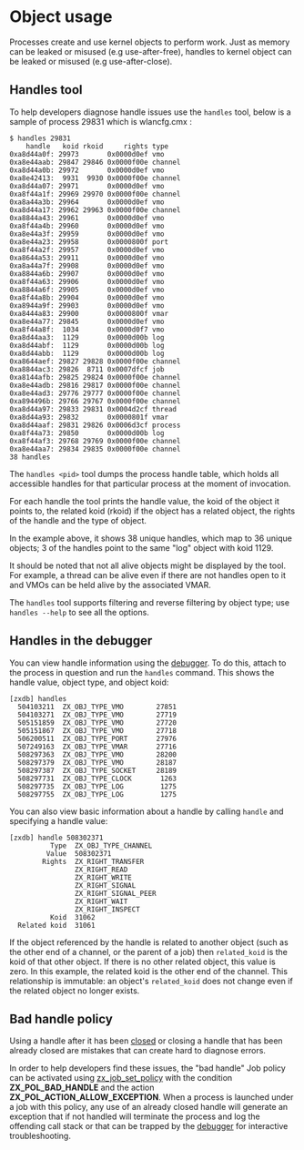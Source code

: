 # Object usage

Processes create and use kernel objects to perform work. Just as memory can
be leaked or misused (e.g use-after-free), handles to kernel object can
be leaked or misused (e.g use-after-close).

## Handles tool

To help developers diagnose handle issues use the `handles` tool, below
is a sample of process 29831 which is wlancfg.cmx :

```
$ handles 29831
    handle   koid rkoid     rights type
0xa8d44a0f: 29973       0x0000d0ef vmo
0xa8e44aab: 29847 29846 0x0000f00e channel
0xa8d44a0b: 29972       0x0000d0ef vmo
0xa8e42413:  9931  9930 0x0000f00e channel
0xa8d44a07: 29971       0x0000d0ef vmo
0xa8f44a1f: 29969 29970 0x0000f00e channel
0xa8a44a3b: 29964       0x0000d0ef vmo
0xa8d44a17: 29962 29963 0x0000f00e channel
0xa8844a43: 29961       0x0000d0ef vmo
0xa8f44a4b: 29960       0x0000d0ef vmo
0xa8e44a3f: 29959       0x0000d0ef vmo
0xa8e44a23: 29958       0x0000800f port
0xa8f44a2f: 29957       0x0000d0ef vmo
0xa8644a53: 29911       0x0000d0ef vmo
0xa8a44a7f: 29908       0x0000d0ef vmo
0xa8844a6b: 29907       0x0000d0ef vmo
0xa8f44a63: 29906       0x0000d0ef vmo
0xa8844a6f: 29905       0x0000d0ef vmo
0xa8f44a8b: 29904       0x0000d0ef vmo
0xa8944a9f: 29903       0x0000d0ef vmo
0xa8444a83: 29900       0x0000800f vmar
0xa8e44a77: 29845       0x0000d0ef vmo
0xa8f44a8f:  1034       0x0000d0f7 vmo
0xa8d44aa3:  1129       0x0000d00b log
0xa8d44abf:  1129       0x0000d00b log
0xa8d44abb:  1129       0x0000d00b log
0xa8644aef: 29827 29828 0x0000f00e channel
0xa8844ac3: 29826  8711 0x0007dfcf job
0xa8144afb: 29825 29824 0x0000f00e channel
0xa8e44adb: 29816 29817 0x0000f00e channel
0xa8e44ad3: 29776 29777 0x0000f00e channel
0xa894496b: 29766 29767 0x0000f00e channel
0xa8d44a97: 29833 29831 0x0004d2cf thread
0xa8d44a93: 29832       0x0000801f vmar
0xa8d44aaf: 29831 29826 0x0006d3cf process
0xa8f44a73: 29850       0x0000d00b log
0xa8f44af3: 29768 29769 0x0000f00e channel
0xa8e44aa7: 29834 29835 0x0000f00e channel
38 handles
```

The `handles <pid>` tool dumps the process handle table, which holds all
accessible handles for that particular process at the moment of invocation.

For each handle the tool prints the handle value, the koid of the object it
points to, the related koid (rkoid) if the object has a related object, the
rights of the handle and the type of object.

In the example above, it shows 38 unique handles, which map to 36 unique
objects; 3 of the handles point to the same "log" object with koid 1129.

It should be noted that not all alive objects might be displayed by the tool.
For example, a thread can be alive even if there are not handles open to it and
VMOs can be held alive by the associated VMAR.

The `handles` tool supports filtering and reverse filtering by object type; use
`handles --help` to see all the options.

## Handles in the debugger

You can view handle information using the [debugger](development/debugger/kernel_objects.md).
To do this, attach to the process in question and run the `handles` command. This shows the handle
value, object type, and object koid:

```
[zxdb] handles
  504103211  ZX_OBJ_TYPE_VMO        27851
  504103271  ZX_OBJ_TYPE_VMO        27719
  505151859  ZX_OBJ_TYPE_VMO        27720
  505151867  ZX_OBJ_TYPE_VMO        27718
  506200511  ZX_OBJ_TYPE_PORT       27976
  507249163  ZX_OBJ_TYPE_VMAR       27716
  508297363  ZX_OBJ_TYPE_VMO        28200
  508297379  ZX_OBJ_TYPE_VMO        28187
  508297387  ZX_OBJ_TYPE_SOCKET     28189
  508297731  ZX_OBJ_TYPE_CLOCK       1263
  508297735  ZX_OBJ_TYPE_LOG         1275
  508297755  ZX_OBJ_TYPE_LOG         1275
```

You can also view basic information about a handle by calling `handle` and specifying a handle
value:

```
[zxdb] handle 508302371
          Type  ZX_OBJ_TYPE_CHANNEL
         Value  508302371
        Rights  ZX_RIGHT_TRANSFER
                ZX_RIGHT_READ
                ZX_RIGHT_WRITE
                ZX_RIGHT_SIGNAL
                ZX_RIGHT_SIGNAL_PEER
                ZX_RIGHT_WAIT
                ZX_RIGHT_INSPECT
          Koid  31062
  Related koid  31061

```

If the object referenced by the handle is related to another object (such as the other end of a
channel, or the parent of a job) then `related_koid` is the koid of that other object. If there is
no other related object, this value is zero. In this example, the related koid is the other end of
the channel. This relationship is immutable: an object's `related_koid` does not change even if the
related object no longer exists.

## Bad handle policy

Using a handle after it has been [closed](reference/syscalls/handle_close.md)
or closing a handle that has been already closed are mistakes that can create
hard to diagnose errors.

In order to help developers find these issues, the "bad handle" Job policy can
be activated using [zx_job_set_policy](reference/syscalls/job_set_policy.md)
with the condition **ZX_POL_BAD_HANDLE** and the action
**ZX_POL_ACTION_ALLOW_EXCEPTION**. When a process is launched under a job with
this policy, any use of an already closed handle will generate an exception
that if not handled will terminate the process and log the offending call stack
or that can be trapped by the [debugger](development/idk/documentation/debugger.md)
for interactive troubleshooting.

